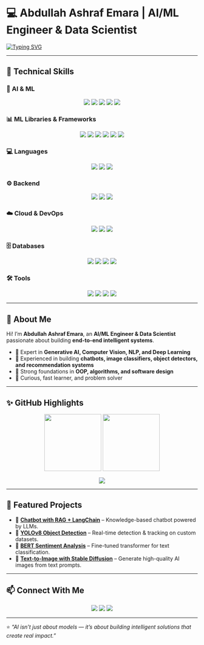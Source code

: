 # 💻 Abdullah Ashraf Emara | AI/ML Engineer & Data Scientist  

[![Typing SVG](https://readme-typing-svg.herokuapp.com?font=Fira+Code&size=24&duration=5000&pause=1000&color=00F0FF&center=true&vCenter=true&width=600&lines=AI+Engineer+%7C+Generative+AI+%7C+Computer+Vision+%7C+NLP+%7C+Data+Scientist&repeat=false)](https://git.io/typing-svg)


---

## 🚀 Technical Skills  

### 🤖 AI & ML  
<p align="center">
  <img src="https://img.shields.io/badge/PyTorch-%23EE4C2C.svg?style=for-the-badge&logo=pytorch&logoColor=white"/>
  <img src="https://img.shields.io/badge/TensorFlow-%23FF6F00.svg?style=for-the-badge&logo=tensorflow&logoColor=white"/>
  <img src="https://img.shields.io/badge/Keras-%23D00000.svg?style=for-the-badge&logo=keras&logoColor=white"/>
  <img src="https://img.shields.io/badge/LangChain-%2300A67E.svg?style=for-the-badge&logo=python&logoColor=white"/>
  <img src="https://img.shields.io/badge/OpenAI-%23412991.svg?style=for-the-badge&logo=openai&logoColor=white"/>
</p>

### 📊 ML Libraries & Frameworks 
<p align="center">
  <img src="https://img.shields.io/badge/PyTorch-%23EE4C2C.svg?style=for-the-badge&logo=pytorch&logoColor=white"/>
  <img src="https://img.shields.io/badge/TensorFlow-%23FF6F00.svg?style=for-the-badge&logo=tensorflow&logoColor=white"/>
  <img src="https://img.shields.io/badge/Scikit--Learn-%23F7931E.svg?style=for-the-badge&logo=scikitlearn&logoColor=white"/>
  <img src="https://img.shields.io/badge/NLTK-%2347A248.svg?style=for-the-badge&logo=python&logoColor=white"/>
  <img src="https://img.shields.io/badge/OpenCV-%235C3EE8.svg?style=for-the-badge&logo=opencv&logoColor=white"/>
  <img src="https://img.shields.io/badge/MLflow-%2300AEEF.svg?style=for-the-badge&logo=mlflow&logoColor=white"/>
</p>


### 💻 Languages  
<p align="center">
  <img src="https://img.shields.io/badge/Python-%233776AB.svg?style=for-the-badge&logo=python&logoColor=white"/>
  <img src="https://img.shields.io/badge/C++-%2300599C.svg?style=for-the-badge&logo=cplusplus&logoColor=white"/>
  <img src="https://img.shields.io/badge/SQL-%230074C1.svg?style=for-the-badge&logo=postgresql&logoColor=white"/>
</p>

### ⚙️ Backend  
<p align="center">
  <img src="https://img.shields.io/badge/FastAPI-%23009688.svg?style=for-the-badge&logo=fastapi&logoColor=white"/>
  <img src="https://img.shields.io/badge/Flask-%23000.svg?style=for-the-badge&logo=flask&logoColor=white"/>
  <img src="https://img.shields.io/badge/REST%20API-%23007396.svg?style=for-the-badge&logo=api&logoColor=white"/>
</p>

### ☁️ Cloud & DevOps  
<p align="center">
  <img src="https://img.shields.io/badge/AWS-%23FF9900.svg?style=for-the-badge&logo=amazonaws&logoColor=white"/>
  <img src="https://img.shields.io/badge/Google%20Cloud-%234285F4.svg?style=for-the-badge&logo=googlecloud&logoColor=white"/>
  <img src="https://img.shields.io/badge/Docker-%232496ED.svg?style=for-the-badge&logo=docker&logoColor=white"/>
</p>

### 🗄️ Databases  
<p align="center">
  <img src="https://img.shields.io/badge/MySQL-%234479A1.svg?style=for-the-badge&logo=mysql&logoColor=white"/>
  <img src="https://img.shields.io/badge/FAISS-%2300A3E0.svg?style=for-the-badge&logo=python&logoColor=white"/>
  <img src="https://img.shields.io/badge/Pinecone-%2300A3E0.svg?style=for-the-badge&logo=pinecone&logoColor=white"/>
  <img src="https://img.shields.io/badge/ChromaDB-%2343853D.svg?style=for-the-badge&logo=python&logoColor=white"/>
</p>

### 🛠️ Tools  
<p align="center">
  <img src="https://img.shields.io/badge/Git-%23F05032.svg?style=for-the-badge&logo=git&logoColor=white"/>
  <img src="https://img.shields.io/badge/GitHub-%23181717.svg?style=for-the-badge&logo=github&logoColor=white"/>
  <img src="https://img.shields.io/badge/Hugging%20Face-%23FFDA54.svg?style=for-the-badge&logo=huggingface&logoColor=black"/>
  <img src="https://img.shields.io/badge/Kaggle-%2320BEFF.svg?style=for-the-badge&logo=kaggle&logoColor=white"/>
</p>

---

## 🎯 About Me  

Hi! I’m **Abdullah Ashraf Emara**, an **AI/ML Engineer & Data Scientist** passionate about building **end-to-end intelligent systems**.  

- 🔹 Expert in **Generative AI, Computer Vision, NLP, and Deep Learning**  
- 🔹 Experienced in building **chatbots, image classifiers, object detectors, and recommendation systems**  
- 🔹 Strong foundations in **OOP, algorithms, and software design**  
- 🔹 Curious, fast learner, and problem solver  

---

## ✨ GitHub Highlights  

<p align="center">
  <img src="https://github-readme-stats.vercel.app/api?username=Abdullah182155&show_icons=true&theme=tokyonight" height="150"/>
  <img src="https://github-readme-stats.vercel.app/api/top-langs/?username=Abdullah182155&layout=compact&theme=tokyonight" height="150"/>
</p>  

<p align="center">
  <a href="https://git.io/streak-stats">
    <img src="https://github-readme-streak-stats.herokuapp.com/?user=Abdullah182155&theme=tokyonight"/>
  </a>
</p>

---

## 📂 Featured Projects  

- 🚀 **[Chatbot with RAG + LangChain](#)** – Knowledge-based chatbot powered by LLMs.  
- 🎯 **[YOLOv8 Object Detection](#)** – Real-time detection & tracking on custom datasets.  
- 💬 **[BERT Sentiment Analysis](#)** – Fine-tuned transformer for text classification.  
- 🎨 **[Text-to-Image with Stable Diffusion](#)** – Generate high-quality AI images from text prompts.  

---

## 📫 Connect With Me  

<p align="center">
  <a href="https://www.linkedin.com/in/abdullah-ashraf-21032a261/"><img src="https://img.shields.io/badge/-LinkedIn-0A66C2?style=for-the-badge&logo=linkedin&logoColor=white"/></a>
  <a href="mailto:abdullah.ashraf.emara@gmail.com"><img src="https://img.shields.io/badge/-Email-D14836?style=for-the-badge&logo=gmail&logoColor=white"/></a>
  <a href="https://www.kaggle.com/abdullah182"><img src="https://img.shields.io/badge/-Kaggle-20BEFF?style=for-the-badge&logo=kaggle&logoColor=white"/></a>
</p>

---

⭐ *“AI isn’t just about models — it’s about building intelligent solutions that create real impact.”*  
